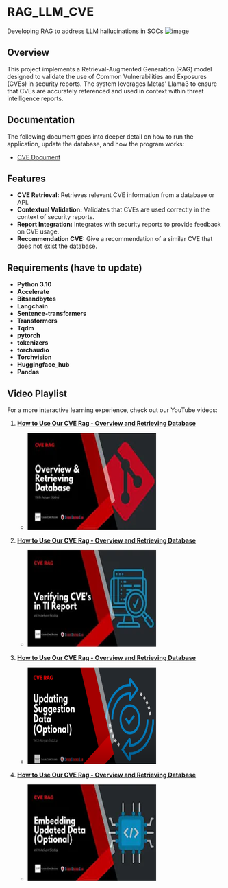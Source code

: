 # RAG_LLM_CVE
 Developing RAG to address LLM hallucinations in SOCs
![image](https://github.com/user-attachments/assets/4227c17b-a781-48ee-a7f2-b7bd84d9487d)

## Overview

This project implements a Retrieval-Augmented Generation (RAG) model designed to validate the use of Common Vulnerabilities and Exposures (CVEs) in security reports. The system leverages Metas' Llama3 to ensure that CVEs are accurately referenced and used in context within threat intelligence reports.

## Documentation

The following document goes into deeper detail on how to run the application, update the database, and how the program works:

- [CVE Document](assets/CVE%20Document.pdf)


## Features

- **CVE Retrieval:** Retrieves relevant CVE information from a database or API.
- **Contextual Validation:** Validates that CVEs are used correctly in the context of security reports.
- **Report Integration:** Integrates with security reports to provide feedback on CVE usage.
- **Recommendation CVE:** Give a recommendation of a similar CVE that does not exist the database. 

## Requirements (have to update)

- **Python 3.10**
- **Accelerate**
- **Bitsandbytes**
- **Langchain**
- **Sentence-transformers**
- **Transformers**
- **Tqdm**
- **pytorch**      
- **tokenizers**   
- **torchaudio**               
- **Torchvision**
- **Huggingface_hub**
- **Pandas**



## Video Playlist

For a more interactive learning experience, check out our YouTube videos:

1. **[How to Use Our CVE Rag - Overview and Retrieving Database](https://youtu.be/aoz_J26HpzA?si=muugmT7kTIW_laK1)**
   - <a href="https://youtu.be/aoz_J26HpzA?si=muugmT7kTIW_laK1">
       <img src="assets/cve1.webp" width="300" height="225" alt="CVE1 RAG Thumbnail">
     </a>

2. **[How to Use Our CVE Rag - Overview and Retrieving Database](https://www.youtube.com/watch?v=AWQRVPhzMJA)**
   - <a href="https://www.youtube.com/watch?v=AWQRVPhzMJA">
       <img src="assets/cve2.webp" width="300" height="225" alt="CVE2 RAG Thumbnail">
     </a>

3. **[How to Use Our CVE Rag - Overview and Retrieving Database](https://www.youtube.com/watch?v=qk_qEqDSWIg)**
   - <a href="https://www.youtube.com/watch?v=qk_qEqDSWIg">
       <img src="assets/cve3(2).png" width="300" height="225" alt="CVE3 RAG Thumbnail">
     </a>

4. **[How to Use Our CVE Rag - Overview and Retrieving Database](https://www.youtube.com/watch?v=0aDswPXfcnI)**
   - <a href="https://www.youtube.com/watch?v=0aDswPXfcnI">
       <img src="assets/cve4.webp" width="300" height="225" alt="CVE4 RAG Thumbnail">
     </a>

